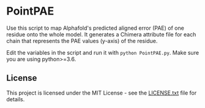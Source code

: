 # PointPAE

Use this script to map Alphafold's predicted aligned error (PAE) of one residue onto the whole model. It generates a Chimera attribute file for each chain that represents the PAE values (y-axis) of the residue.

Edit the variables in the script and run it with `python PointPAE.py`. Make sure you are using python>=3.6.

## License

This project is licensed under the MIT License - see the [LICENSE.txt](https://github.com/sami-chaaban/PDBarrows/blob/main/LICENSE.txt) file for details.
